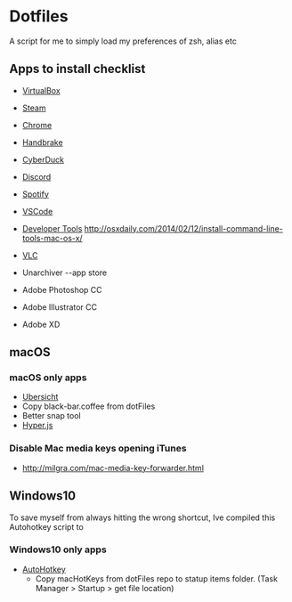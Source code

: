 # Dotfiles
 A script for me to simply load my preferences of zsh, alias etc
 
 ## Apps to install checklist
* [VirtualBox](https://www.virtualbox.org/wiki/Downloads)
* [Steam](https://store.steampowered.com/about/)
* [Chrome](https://www.google.com/chrome/?brand=CHBD&gclid=Cj0KCQiAtrnuBRDXARIsABiN-7AphVVVuYmakD22Y7WXvr2tRUeHMyeK0SA5PuAxpcKLtWbLZc3i1-8aAsHaEALw_wcB&gclsrc=aw.ds)
* [Handbrake](https://handbrake.fr/)
* [CyberDuck](https://cyberduck.io/)
* [Discord](https://discordapp.com/)
* [Spotify](https://www.spotify.com/nz/download/mac)
* [VSCode](https://code.visualstudio.com/)
* [Developer Tools]() http://osxdaily.com/2014/02/12/install-command-line-tools-mac-os-x/
* [VLC](https://www.videolan.org/index.html)

* Unarchiver --app store
* Adobe Photoshop CC
* Adobe Illustrator CC
* Adobe XD
 
 ## macOS
 
 ### macOS only apps
 * [Ubersicht](http://tracesof.net/uebersicht/)
  * Copy black-bar.coffee from dotFiles
* Better snap tool
* [Hyper.js](https://hyper.is/)

### Disable Mac media keys opening iTunes
* http://milgra.com/mac-media-key-forwarder.html


## Windows10

To save myself from always hitting the wrong shortcut, Ive compiled this Autohotkey script to 

 ### Windows10 only apps
 * [AutoHotkey](https://www.autohotkey.com/)
   * Copy macHotKeys from dotFiles repo to statup items folder. (Task Manager > Startup > get file location)

